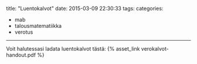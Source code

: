title: "Luentokalvot"
date: 2015-03-09 22:30:33
tags:
categories:
- mab
- talousmatematiikka
- verotus
---

Voit halutessasi ladata luentokalvot tästä: {% asset_link verokalvot-handout.pdf %}